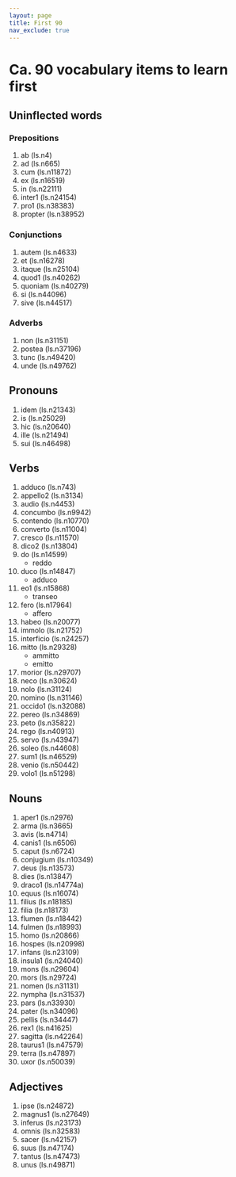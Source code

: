 ```yaml
---
layout: page
title: First 90
nav_exclude: true
---
```




# Ca. 90 vocabulary items to learn first






## Uninflected words
 
### Prepositions

1. ab (ls.n4)
1. ad (ls.n665) 
1. cum (ls.n11872)
1. ex (ls.n16519)
1. in (ls.n22111)
1. inter1 (ls.n24154)
1. pro1 (ls.n38383)
1. propter (ls.n38952)

### Conjunctions
 
1. autem (ls.n4633)
1. et (ls.n16278)
1. itaque (ls.n25104)
1. quod1 (ls.n40262)
1. quoniam (ls.n40279)
1. si (ls.n44096)
1. sive (ls.n44517)



### Adverbs

1. non (ls.n31151)
1. postea (ls.n37196)
1. tunc (ls.n49420)
1. unde (ls.n49762)

## Pronouns
 
1. idem (ls.n21343)
1. is (ls.n25029)
1. hic (ls.n20640)
1. ille (ls.n21494)
1. sui (ls.n46498)



## Verbs

1. adduco (ls.n743)
1. appello2 (ls.n3134)
1. audio (ls.n4453)
1. concumbo (ls.n9942)
1. contendo (ls.n10770)
1. converto (ls.n11004)
1. cresco (ls.n11570)
1. dico2 (ls.n13804)
1. do (ls.n14599)
    - reddo
1. duco (ls.n14847)
    - adduco
1. eo1 (ls.n15868)
    - transeo
1. fero (ls.n17964)
    - affero
1. habeo (ls.n20077)
1. immolo (ls.n21752)
1. interficio (ls.n24257)
1. mitto (ls.n29328)
    - ammitto
    - emitto
1. morior (ls.n29707)
1. neco (ls.n30624)
1. nolo (ls.n31124)
1. nomino (ls.n31146)
1. occido1 (ls.n32088)
1. pereo (ls.n34869)
1. peto (ls.n35822)
1. rego (ls.n40913)
1. servo (ls.n43947)
1. soleo (ls.n44608)
1. sum1 (ls.n46529)
1. venio (ls.n50442)
1. volo1 (ls.n51298)





## Nouns


1. aper1 (ls.n2976)
1. arma (ls.n3665)
1. avis (ls.n4714)
1. canis1 (ls.n6506)
1. caput (ls.n6724)
1. conjugium (ls.n10349)
1. deus (ls.n13573)
1. dies (ls.n13847)
1. draco1 (ls.n14774a)
1. equus (ls.n16074)
1. filius (ls.n18185)
1. filia (ls.n18173)
1. flumen (ls.n18442)
1. fulmen (ls.n18993)
1. homo (ls.n20866)
1. hospes (ls.n20998)
1. infans (ls.n23109)
1. insula1 (ls.n24040)
1. mons (ls.n29604)
1. mors (ls.n29724)
1. nomen (ls.n31131)
1. nympha (ls.n31537)
1. pars (ls.n33930)
1. pater (ls.n34096)
1. pellis (ls.n34447)
1. rex1 (ls.n41625)
1. sagitta (ls.n42264)
1. taurus1 (ls.n47579)
1. terra (ls.n47897)
1. uxor (ls.n50039)



## Adjectives
 
 
1. ipse (ls.n24872)
1. magnus1 (ls.n27649)
1. inferus (ls.n23173)
1. omnis (ls.n32583)
1. sacer (ls.n42157)
1. suus (ls.n47174)
1. tantus (ls.n47473)
1. unus (ls.n49871)
